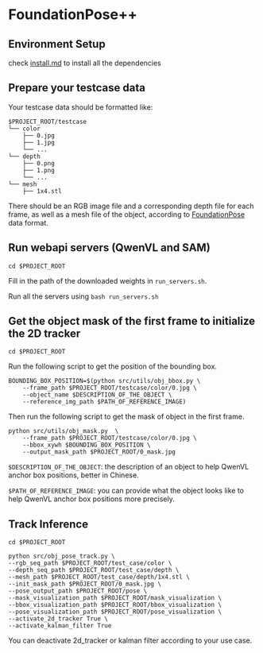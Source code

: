 # FoundationPose++

## Environment Setup
check [install.md](./Install.md) to install all the dependencies

## Prepare your testcase data
Your testcase data should be formatted like:
```
$PROJECT_ROOT/testcase
└── color
    ├── 0.jpg
    ├── 1.jpg
    └── ...
└── depth
    ├── 0.png
    ├── 1.png
    └── ...
└── mesh
    ├── 1x4.stl
```
There should be an RGB image file and a corresponding depth file for each frame, as well as a mesh file of the object, according to [FoundationPose](https://github.com/NVlabs/FoundationPose) data format.

## Run webapi servers (QwenVL and SAM)
`cd $PROJECT_ROOT`

Fill in the path of the downloaded weights in `run_servers.sh`.

Run all the servers using `bash run_servers.sh`

## Get the object mask of the first frame to initialize the 2D tracker
 `cd $PROJECT_ROOT`

Run the following script to get the position of the bounding box.
```
BOUNDING_BOX_POSITION=$(python src/utils/obj_bbox.py \
    --frame_path $PROJECT_ROOT/testcase/color/0.jpg \
    --object_name $DESCRIPTION_OF_THE_OBJECT \
    --reference_img_path $PATH_OF_REFERENCE_IMAGE)
```

Then run the following script to get the mask of object in the first frame.
```
python src/utils/obj_mask.py  \
    --frame_path $PROJECT_ROOT/testcase/color/0.jpg \
    --bbox_xywh $BOUNDING_BOX_POSITION \
    --output_mask_path $PROJECT_ROOT/0_mask.jpg
```

`$DESCRIPTION_OF_THE_OBJECT`: the description of an object to help QwenVL anchor box positions, better in Chinese.

`$PATH_OF_REFERENCE_IMAGE`: you can provide what the object looks like to help QwenVL anchor box positions more precisely.

## Track Inference
 `cd $PROJECT_ROOT`

```
python src/obj_pose_track.py \
--rgb_seq_path $PROJECT_ROOT/test_case/color \
--depth_seq_path $PROJECT_ROOT/test_case/depth \
--mesh_path $PROJECT_ROOT/test_case/depth/1x4.stl \
--init_mask_path $PROJECT_ROOT/0_mask.jpg \
--pose_output_path $PROJECT_ROOT/pose \
--mask_visualization_path $PROJECT_ROOT/mask_visualization \
--bbox_visualization_path $PROJECT_ROOT/bbox_visualization \
--pose_visualization_path $PROJECT_ROOT/pose_visualization \
--activate_2d_tracker True \
--activate_kalman_filter True
```

You can deactivate 2d_tracker or kalman filter according to your use case.